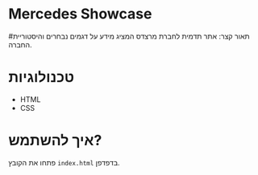 # Mercedes Showcase

#תאור קצר:
אתר תדמית לחברת מרצדס המציג מידע על דגמים נבחרים והיסטוריית החברה.

# טכנולוגיות
- HTML
- CSS

# איך להשתמש?
פתחו את הקובץ `index.html` בדפדפן.

